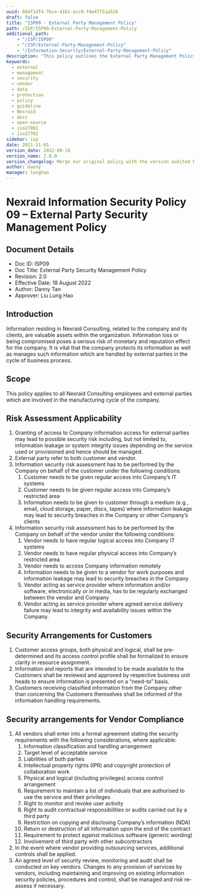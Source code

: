 ```yaml
---
uuid: 084f1df4-7bce-41b1-acc9-f4e47f51a526
draft: false
title: "ISP09 - External Party Management Policy"
path: /ISP/ISP09-External-Party-Management-Policy
additional_path:
    - "/ISP/ISP09"
    - "/ISP/External-Party-Management-Policy"
    - "/Information-Security/External-Party-Management-Policy"
description: "This policy outlines the External Party Management Policy for Nexraid's information system."
keywords: 
  - external
  - management
  - security
  - vendor
  - data
  - protection
  - policy
  - guideline
  - Nexraid
  - docs
  - open-source
  - iso27001
  - iso27701
sidebar: isp
date: 2021-11-01
version_date: 2022-08-18
version_name: 2.0.0
version_changelog: Merge our original policy with the version audited by DPTM
author: danny
manager: lunghao
---
```



# Nexraid Information Security Policy 09 – External Party Security Management Policy

## Document Details
* Doc ID: ISP09
* Doc Title: External Party Security Management Policy
* Revision: 2.0
* Effective Date: 18 August 2022
* Author: Danny Tan
* Approver: Liu Lung Hao

## Introduction
Information residing in Nexraid Consulting, related to the company and its clients, are valuable assets within the organization. Information loss or being compromised poses a serious risk of monetary and reputation effect for the company. It is vital that the company protects its information as well as manages such information which are handled by external parties in the cycle of business process. 

## Scope
This policy applies to all Nexraid Consulting employees and external parties which are involved in the manufacturing cycle of the company.

## Risk Assessment Applicability
1. Granting of access to Company information access for external parties may lead to possible security risk including, but not limited to, information leakage or system integrity issues depending on the service used or provisioned and hence should be managed.
2. External party refer to both customer and vendor.
3. Information security risk assessment has to be performed by the Company on behalf of the customer under the following conditions:
   1. Customer needs to be given regular access into Company’s IT systems
   2. Customer needs to be given regular access into Company’s restricted area
   3. Information needs to be given to customer through a medium (e.g., email, cloud storage, paper, discs, tapes) where information leakage may lead to security breaches in the Company or other Company’s clients
4. Information security risk assessment has to be performed by the Company on behalf of the vendor under the following conditions:
   1. Vendor needs to have regular logical access into Company IT systems
   2. Vendor needs to have regular physical access into Company’s restricted area
   3. Vendor needs to access Company information remotely
   4. Information needs to be given to a vendor for work purposes and information leakage may lead to security breaches in the Company
   5. Vendor acting as service provider where information and/or software, electronically or in media, has to be regularly exchanged between the vendor and Company
   6. Vendor acting as service provider where agreed service delivery failure may lead to integrity and availability issues within the Company.


## Security Arrangements for Customers
1. Customer access groups, both physical and logical, shall be pre-determined and its access control profile shall be formalized to ensure clarity in resource assignment.
2. Information and reports that are intended to be made available to the Customers shall be reviewed and approved by respective business unit heads to ensure information is presented on a “need-to” basis.
3. Customers receiving classified information from the Company other than concerning the Customers themselves shall be informed of the information handling requirements.


## Security arrangements for Vendor Compliance
1. All vendors shall enter into a formal agreement stating the security requirements with the following considerations, where applicable:
   1. Information classification and handling arrangement
   2. Target level of acceptable service
   3. Liabilities of both parties
   4. Intellectual property rights (IPR) and copyright protection of collaboration work
   5. Physical and logical (including privileges) access control arrangement
   6. Requirement to maintain a list of individuals that are authorised to use the service and their privileges
   7. Right to monitor and revoke user activity
   8. Right to audit contractual responsibilities or audits carried out by a third party
   9. Restriction on copying and disclosing Company’s information (NDA)
   10. Return or destruction of all information upon the end of the contract
   11. Requirement to protect against malicious software (generic wording)
   12. Involvement of third party with other subcontractors
2. In the event where vendor providing outsourcing services, additional controls shall be applied.
3. An agreed level of security review, monitoring and audit shall be conducted on key vendors. Changes to any provision of services by vendors, including maintaining and improving on existing information security policies, procedures and control, shall be managed and risk re-assess if necessary. 